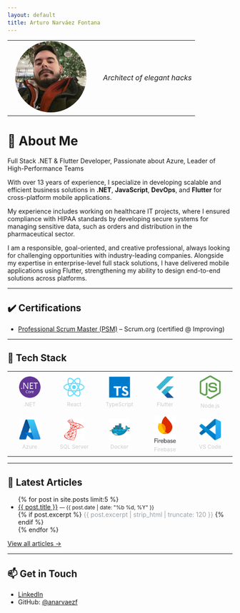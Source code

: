 ```yaml
---
layout: default
title: Arturo Narváez Fontana
---
```


<table style="border:0; width:100%;">
  <tr>
    <td style="border:0; width:180px; vertical-align:top; text-align:center;">
      <img src="/assets/perfil.png" alt="Arturo Narváez Fontana" width="160" style="border-radius:50%;" />
    </td>
    <td style="border:0; vertical-align:middle; padding-left:20px;">
      <span style="font-size:16px;">
        <i>Architect of elegant hacks</i>
      </span>
    </td>
  </tr>
</table>

# 👋 About Me

Full Stack .NET & Flutter Developer, Passionate about Azure, Leader of High-Performance Teams

With over 13 years of experience, I specialize in developing scalable and efficient business solutions in **.NET**, **JavaScript**, **DevOps**, and **Flutter** for cross-platform mobile applications.

My experience includes working on healthcare IT projects, where I ensured compliance with HIPAA standards by developing secure systems for managing sensitive data, such as orders and distribution in the pharmaceutical sector.

I am a responsible, goal-oriented, and creative professional, always looking for challenging opportunities with industry-leading companies. Alongside my expertise in enterprise-level full stack solutions, I have delivered mobile applications using Flutter, strengthening my ability to design end-to-end solutions across platforms.

---

## ✔️ Certifications
- <a href="https://www.credly.com/badges/036b9223-a0eb-4421-aaaa-082becda6ff9/linked_in_profile">Professional Scrum Master (PSM)</a> – Scrum.org (certified @ Improving)

---

## 🧰 Tech Stack

<table style="border-collapse: collapse; border: 0; width: 100%;">
  <tr>
    <td style="border: 0; text-align: center; padding: 8px; width: 90px;">
      <img src="/assets/dotnetcore-original.svg" alt=".NET" title=".NET" style="width:48px;" /><br/>
      <div style="font-size:12px; margin-top:4px; color:#ccc;">.NET</div>
    </td>
    <td style="border: 0; text-align: center; padding: 8px; width: 90px;">
      <img src="/assets/react-original.svg" alt="React" title="React" style="width:48px;" /><br/>
      <div style="font-size:12px; margin-top:4px; color:#ccc;">React</div>
    </td>
    <td style="border: 0; text-align: center; padding: 8px; width: 90px;">
      <img src="/assets/typescript-original.svg" alt="TypeScript" title="TypeScript" style="width:48px;" /><br/>
      <div style="font-size:12px; margin-top:4px; color:#ccc;">TypeScript</div>
    </td>
    <td style="border: 0; text-align: center; padding: 8px; width: 90px;">
      <img src="/assets/flutter-original.svg" alt="Flutter" title="Flutter" style="width:48px;" /><br/>
      <div style="font-size:12px; margin-top:4px; color:#ccc;">Flutter</div>
    </td>
    <td style="border: 0; text-align: center; padding: 8px; width: 90px;">
      <img src="/assets/nodejs.svg" alt="Node.js" title="Node.js" style="width:48px;" /><br/>
      <div style="font-size:12px; margin-top:4px; color:#ccc;">Node.js</div>
    </td>
  </tr>
  <tr>
    <td style="border: 0; text-align: center; padding: 8px; width: 90px;">
      <img src="/assets/azure-original.svg" alt="Azure" title="Azure" style="width:48px;" /><br/>
      <div style="font-size:12px; margin-top:4px; color:#ccc;">Azure</div>
    </td>
    <td style="border: 0; text-align: center; padding: 8px; width: 90px;">
      <img src="/assets/microsoftsqlserver-plain.svg" alt="SQL Server" title="SQL Server" style="width:48px;" /><br/>
      <div style="font-size:12px; margin-top:4px; color:#ccc;">SQL Server</div>
    </td>
    <td style="border: 0; text-align: center; padding: 8px; width: 90px;">
      <img src="/assets/docker-original.svg" alt="Docker" title="Docker" style="width:48px;" /><br/>
      <div style="font-size:12px; margin-top:4px; color:#ccc;">Docker</div>
    </td>
    <td style="border: 0; text-align: center; padding: 8px; width: 90px;">
      <img src="/assets/firebase.svg" alt="Firebase" title="Firebase" style="width:48px;" /><br/>
      <div style="font-size:12px; margin-top:4px; color:#ccc;">Firebase</div>
    </td>
    <td style="border: 0; text-align: center; padding: 8px; width: 90px;">
      <img src="/assets/vscode.svg" alt="VS Code" title="VS Code" style="width:48px;" /><br/>
      <div style="font-size:12px; margin-top:4px; color:#ccc;">VS Code</div>
    </td>
  </tr>
</table>

---

## 📝 Latest Articles

<ul>
  {% for post in site.posts limit:5 %}
    <li>
      <a href="{{ post.url | relative_url }}">{{ post.title }}</a>
      <small> — {{ post.date | date: "%b %d, %Y" }}</small><br/>
      {% if post.excerpt %}
        <span style="color:#9aa0a6;">{{ post.excerpt | strip_html | truncate: 120 }}</span>
      {% endif %}
    </li>
  {% endfor %}
</ul>

<p><a href="{{ '/blog' | relative_url }}">View all articles →</a></p>

---

## 📫 Get in Touch
- <a href="https://linkedin.com/in/arturo-narvaez-fontana">LinkedIn</a>  
- GitHub: <a href="https://github.com/anarvaezf">@anarvaezf</a>

